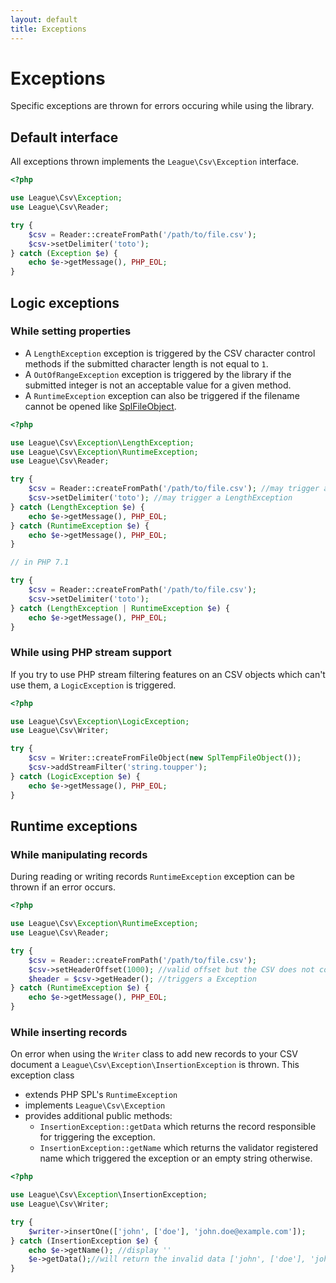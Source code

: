 ```yaml
---
layout: default
title: Exceptions
---
```


# Exceptions

Specific exceptions are thrown for errors occuring while using the library.

## Default interface

All exceptions thrown implements the `League\Csv\Exception` interface.

~~~php
<?php

use League\Csv\Exception;
use League\Csv\Reader;

try {
    $csv = Reader::createFromPath('/path/to/file.csv');
    $csv->setDelimiter('toto');
} catch (Exception $e) {
    echo $e->getMessage(), PHP_EOL;
}
~~~

## Logic exceptions

### While setting properties

- A `LengthException` exception is triggered by the CSV character control methods if the submitted character length is not equal to `1`.
- A `OutOfRangeException` exception is triggered by the library if the submitted integer is not an acceptable value for a given method.
- A `RuntimeException` exception can also be triggered if the filename cannot be opened like [SplFileObject](http://php.net/manual/en/splfileobject.construct.php).

~~~php
<?php

use League\Csv\Exception\LengthException;
use League\Csv\Exception\RuntimeException;
use League\Csv\Reader;

try {
    $csv = Reader::createFromPath('/path/to/file.csv'); //may trigger a RuntimeException
    $csv->setDelimiter('toto'); //may trigger a LengthException
} catch (LengthException $e) {
    echo $e->getMessage(), PHP_EOL;
} catch (RuntimeException $e) {
    echo $e->getMessage(), PHP_EOL;
}

// in PHP 7.1

try {
    $csv = Reader::createFromPath('/path/to/file.csv');
    $csv->setDelimiter('toto');
} catch (LengthException | RuntimeException $e) {
    echo $e->getMessage(), PHP_EOL;
}
~~~

### While using PHP stream support

If you try to use PHP stream filtering features on an CSV objects which can't use them, a `LogicException` is triggered.

~~~php
<?php

use League\Csv\Exception\LogicException;
use League\Csv\Writer;

try {
    $csv = Writer::createFromFileObject(new SplTempFileObject());
    $csv->addStreamFilter('string.toupper');
} catch (LogicException $e) {
    echo $e->getMessage(), PHP_EOL;
}
~~~

## Runtime exceptions

### While manipulating records

During reading or writing records `RuntimeException` exception can be thrown if an error occurs.

~~~php
<?php

use League\Csv\Exception\RuntimeException;
use League\Csv\Reader;

try {
    $csv = Reader::createFromPath('/path/to/file.csv');
    $csv->setHeaderOffset(1000); //valid offset but the CSV does not contain 1000 records
    $header = $csv->getHeader(); //triggers a Exception
} catch (RuntimeException $e) {
    echo $e->getMessage(), PHP_EOL;
}
~~~

### While inserting records

On error when using the `Writer` class to add new records to your CSV document a `League\Csv\Exception\InsertionException` is thrown. This exception class

- extends PHP SPL's `RuntimeException`
- implements `League\Csv\Exception`
- provides additional public methods:
    - `InsertionException::getData` which returns the record responsible for triggering the exception.
    - `InsertionException::getName` which returns the validator registered name which  triggered the exception or an empty string otherwise.

~~~php
<?php

use League\Csv\Exception\InsertionException;
use League\Csv\Writer;

try {
    $writer->insertOne(['john', ['doe'], 'john.doe@example.com']);
} catch (InsertionException $e) {
    echo $e->getName(); //display ''
    $e->getData();//will return the invalid data ['john', ['doe'], 'john.doe@example.com']
}
~~~